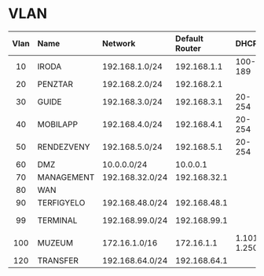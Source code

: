 # VLAN

|Vlan|Name|Network|Default Router|DHCP|DHCP Server|DNS1|DNS2|
|:---:|:---|:---|:---|:---|:---|:---|:---|
|10|IRODA|192.168.1.0/24|192.168.1.1|100-189|192.168.1.198 (localfs)|192.168.1.198 (localfs)|172.16.0.52 (newlenin)|
|20|PENZTAR|192.168.2.0/24|192.168.2.1|
|30|GUIDE|192.168.3.0/24|192.168.3.1|20-254|192.168.8.1 (tűzfal)|
|40|MOBILAPP|192.168.4.0/24|192.168.4.1|20-254|192.168.16.1 (tűzfal)|192.168.16.1 (tűzfal)|
|50|RENDEZVENY|192.168.5.0/24|192.168.5.1|20-254|192.168.24.1 (tűzfal)|192.168.24.1 (tűzfal)|
|60|DMZ|10.0.0.0/24|10.0.0.1|
|70|MANAGEMENT|192.168.32.0/24|192.168.32.1|
|80|WAN|
|90|TERFIGYELO|192.168.48.0/24|192.168.48.1|
|99|TERMINAL|192.168.99.0/24|192.168.99.1||192.168.99.254 (tűzfal)|172.16.0.52 (newlenin)|
|100|MUZEUM|172.16.1.0/16|172.16.1.1|1.101-1.250|172.16.0.52 (newlenin)|172.16.0.52 (newlenin)|
|120|TRANSFER|192.168.64.0/24|192.168.64.1|

